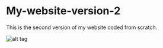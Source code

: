 # My-website-version-2
This is the second version of my website coded from scratch. 


![alt tag](https://cloud.githubusercontent.com/assets/3516891/6202354/27657c04-b4ee-11e4-92ca-3f18e5f2e83c.png)
